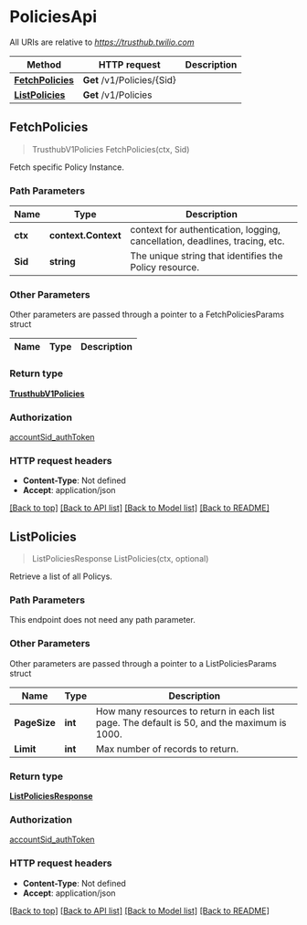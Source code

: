 # PoliciesApi

All URIs are relative to *https://trusthub.twilio.com*

Method | HTTP request | Description
------------- | ------------- | -------------
[**FetchPolicies**](PoliciesApi.md#FetchPolicies) | **Get** /v1/Policies/{Sid} | 
[**ListPolicies**](PoliciesApi.md#ListPolicies) | **Get** /v1/Policies | 



## FetchPolicies

> TrusthubV1Policies FetchPolicies(ctx, Sid)



Fetch specific Policy Instance.

### Path Parameters


Name | Type | Description
------------- | ------------- | -------------
**ctx** | **context.Context** | context for authentication, logging, cancellation, deadlines, tracing, etc.
**Sid** | **string** | The unique string that identifies the Policy resource.

### Other Parameters

Other parameters are passed through a pointer to a FetchPoliciesParams struct


Name | Type | Description
------------- | ------------- | -------------

### Return type

[**TrusthubV1Policies**](TrusthubV1Policies.md)

### Authorization

[accountSid_authToken](../README.md#accountSid_authToken)

### HTTP request headers

- **Content-Type**: Not defined
- **Accept**: application/json

[[Back to top]](#) [[Back to API list]](../README.md#documentation-for-api-endpoints)
[[Back to Model list]](../README.md#documentation-for-models)
[[Back to README]](../README.md)


## ListPolicies

> ListPoliciesResponse ListPolicies(ctx, optional)



Retrieve a list of all Policys.

### Path Parameters

This endpoint does not need any path parameter.

### Other Parameters

Other parameters are passed through a pointer to a ListPoliciesParams struct


Name | Type | Description
------------- | ------------- | -------------
**PageSize** | **int** | How many resources to return in each list page. The default is 50, and the maximum is 1000.
**Limit** | **int** | Max number of records to return.

### Return type

[**ListPoliciesResponse**](ListPoliciesResponse.md)

### Authorization

[accountSid_authToken](../README.md#accountSid_authToken)

### HTTP request headers

- **Content-Type**: Not defined
- **Accept**: application/json

[[Back to top]](#) [[Back to API list]](../README.md#documentation-for-api-endpoints)
[[Back to Model list]](../README.md#documentation-for-models)
[[Back to README]](../README.md)

